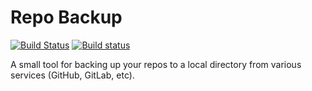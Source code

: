 # Repo Backup

[![Build Status](https://travis-ci.org/Michael-F-Bryan/repo-backup.svg?branch=master)](https://travis-ci.org/Michael-F-Bryan/repo-backup)
[![Build status](https://ci.appveyor.com/api/projects/status/0t31u3kyj23hu7da?svg=true)](https://ci.appveyor.com/project/Michael-F-Bryan/repo-backup)


A small tool for backing up your repos to a local directory from various 
services (GitHub, GitLab, etc).
